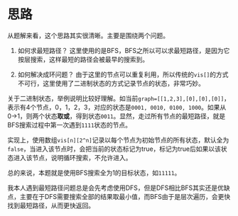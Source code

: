 # 思路

从题解来看，这个思路其实很清晰。主要是围绕两个问题。

1. 如何求最短路径？
这里使用的是BFS，BFS之所以可以求最短路径，是因为它按层搜索，这样最短的路径会被最早的搜索到。

2. 如何解决成环问题？
由于这里的节点可以重复利用，所以传统的`vis[]`的方式不可行，这里使用了二进制状态的方式记录节点的状态，非常巧妙。

关于二进制状态，举例说明比较好理解。如当前`graph=[[1,2,3],[0],[0],[0]]`，表示有4个节点，0，1，2，3，对应的状态是`0001, 0010, 0100, 1000`。如果从0->1，则两个状态**取或**，得到状态`0011`。显然，走过所有节点的最短路径，就是BFS搜索过程中第一次遇到`1111`状态的节点。

实现上，使用数组`vis[n][2^n]`记录以每个节点为初始节点的所有状态，默认全为`false`，当进入该节点时，会把当前的状态标记为true，标记为true后如果以该状态进入该节点，说明循环搜索，不允许进入。

总的来说，本题就是使用BFS搜索全为1的目标状态，如`11111`。

我本人遇到最短路径问题总是会先考虑使用DFS，但是DFS相比BFS其实还是优缺点，主要在于DFS需要搜索全部的结果取最小值，而BFS由于是层次遍历，会更快找到最短路径，从而更快返回。
